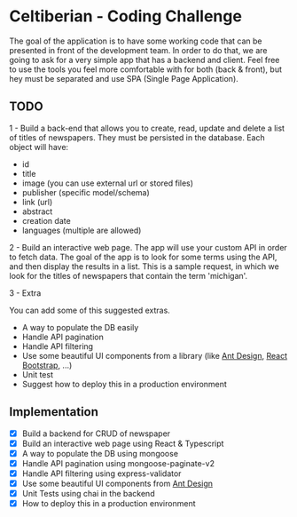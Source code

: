 # Celtiberian - Coding Challenge

The goal of the application is to have some working code that can be presented in front of the development team. In order to do that, we are going to ask for a very simple app that has a backend and client. Feel free to use the tools you feel more comfortable with for both (back & front), but hey must be separated and use SPA (Single Page Application).

## TODO

1 -  Build a back-end that allows you to create, read, update and delete a list of titles of newspapers. They must be persisted in the database. Each object will have:
* id
* title
* image (you can use external url or stored files)
* publisher (specific model/schema)
* link (url)
* abstract
* creation date
* languages (multiple are allowed)

2 - Build an interactive web page. The app will use your custom API in order to fetch data. The goal of the app is to look for some terms using the API, and then display the results in a list. This is a sample request, in which we look for the titles of newspapers that contain the term 'michigan'.

3 - Extra

You can add some of this suggested extras.

* A way to populate the DB easily
* Handle API pagination
* Handle API filtering
* Use some beautiful UI components from a library (like [Ant Design](https://ant.design/docs/react/introduce), [React Bootstrap](https://react-bootstrap.github.io/), ...)
* Unit test
* Suggest how to deploy this in a production environment

## Implementation

- [x] Build a backend for CRUD of newspaper
- [x] Build an interactive web page using React & Typescript
- [x] A way to populate the DB using mongoose 
- [x] Handle API pagination using mongoose-paginate-v2
- [x] Handle API filtering using express-validator
- [x] Use some beautiful UI components from [Ant Design](https://ant.design/docs/react/introduce)
- [x] Unit Tests using chai in the backend
- [x] How to deploy this in a production environment